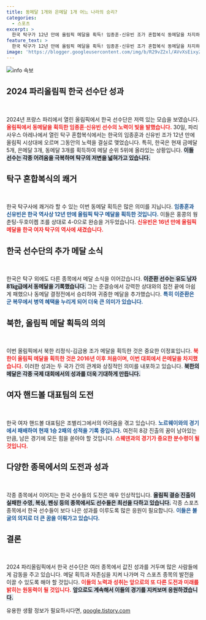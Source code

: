```yaml
---
title: 동메달 1개와 은메달 1개 어느 나라의 승리?
categories:
  - 스포츠
excerpt: >
  한국 탁구가 12년 만에 올림픽 메달을 획득! 임종훈·신유빈 조가 혼합복식 동메달을 차지하며 한국 선수단의 성과를 이어갔다. 금메달은 아쉽지만, 메달 순위 5위로 도약한 한국의 기세가 눈길을 끈다.
feature_text: >
  한국 탁구가 12년 만에 올림픽 메달을 획득! 임종훈·신유빈 조가 혼합복식 동메달을 차지하며 한국 선수단의 성과를 이어갔다. 금메달은 아쉽지만, 메달 순위 5위로 도약한 한국의 기세가 눈길을 끈다.
image: 'https://blogger.googleusercontent.com/img/b/R29vZ2xl/AVvXsEixyZcFfHzMRdzZMjFBmAUKJYCLCGyLL1o632UiGVXcaFdKo_bkvkuCioo0uUKlGfBVcT3P84aROyZIXSBEx3Aw5nCQ3pTgDom1WDC4m8eifvWiAmWEEVb4x6G_l8C0QH225ldMjyaFvpxGEBGNO37VmDTDMHGhJPq73UglMfDca1-0aw/s1600/blogspot.png'
---
```


<p><img src="https://blogger.googleusercontent.com/img/b/R29vZ2xl/AVvXsEixyZcFfHzMRdzZMjFBmAUKJYCLCGyLL1o632UiGVXcaFdKo_bkvkuCioo0uUKlGfBVcT3P84aROyZIXSBEx3Aw5nCQ3pTgDom1WDC4m8eifvWiAmWEEVb4x6G_l8C0QH225ldMjyaFvpxGEBGNO37VmDTDMHGhJPq73UglMfDca1-0aw/s1600/blogspot.png" alt="info 속보" /></p>

<h2 data-ke-size="size26">2024 파리올림픽 한국 선수단 성과</h2>

<p data-ke-size="size16">&nbsp;</p>

<p>2024년 프랑스 파리에서 열린 올림픽에서 한국 선수단은 저력 있는 모습을 보였습니다. <b><span style="color: #ee2323;">올림픽에서 동메달을 획득한 임종훈·신유빈 선수의 노력이 빛을 발했습니다.</span></b> 30일, 파리 사우스 아레나에서 열린 탁구 혼합복식에서는 한국의 임종훈과 신유빈 조가 12년 만에 올림픽 시상대에 오르며 그동안의 노력을 결실로 맺었습니다. 특히, 한국은 현재 금메달 5개, 은메달 3개, 동메달 3개를 획득하여 메달 순위 5위에 올라있는 상황입니다. <b><span style="background-color: #21538527;">이들 선수는 각종 어려움을 극복하며 탁구의 저변을 넓혀가고 있습니다.</span></b> </p>

<h2 data-ke-size="size26">탁구 혼합복식의 쾌거</h2>

<p data-ke-size="size16">&nbsp;</p>

<p>한국 탁구사에 쾌거라 할 수 있는 이번 동메달 획득은 많은 의미를 지닙니다. <b><span style="color: #1a5490;">임종훈과 신유빈은 한국 역사상 12년 만에 올림픽 탁구 메달을 획득한 것입니다.</span></b> 이들은 홍콩의 웡춘팅-두호이켐 조를 상대로 4-0으로 완승을 거두었습니다. <b><span style="color: #ee2323;">신유빈은 16년 만에 올림픽 메달을 한국 여자 탁구의 역사에 새겼습니다.</span></b> </p>

<h2 data-ke-size="size26">한국 선수단의 추가 메달 소식</h2>

<p data-ke-size="size16">&nbsp;</p>

<p>한국은 탁구 외에도 다른 종목에서 메달 소식을 이어갔습니다. <b><span style="background-color: #21538527;">이준환 선수는 유도 남자 81㎏급에서 동메달을 기록했습니다.</span></b> 그는 준결승에서 강력한 상대와의 접전 끝에 아쉽게 패했으나 동메달 결정전에서 승리하여 귀중한 메달을 추가했습니다. <b><span style="color: #1a5490;">특히 이준환은 군 복무에서 병역 혜택을 누리게 되어 더욱 큰 의미가 있습니다.</span></b> </p>

<h2 data-ke-size="size26">북한, 올림픽 메달 획득의 의의</h2>

<p data-ke-size="size16">&nbsp;</p>

<p>이번 올림픽에서 북한 리정식-김금용 조가 메달을 획득한 것은 중요한 이정표입니다. <b><span style="color: #ee2323;">북한이 올림픽 메달을 획득한 것은 2016년 이후 처음이며, 이번 대회에서 은메달을 차지했습니다.</span></b> 이러한 성과는 두 국가 간의 관계와 상징적인 의미를 내포하고 있습니다. <b><span style="background-color: #21538527;">북한의 메달은 각종 국제 대회에서의 성과를 더욱 기대하게 만듭니다.</span></b> </p>

<h2 data-ke-size="size26">여자 핸드볼 대표팀의 도전</h2>

<p data-ke-size="size16">&nbsp;</p>

<p>한국 여자 핸드볼 대표팀은 조별리그에서의 어려움을 겪고 있습니다. <b><span style="color: #1a5490;">노르웨이와의 경기에서 패배하여 현재 1승 2패의 성적을 기록 중입니다.</span></b> 여전히 8강 진출의 꿈이 남아있는 만큼, 남은 경기에 모든 힘을 쏟아야 할 것입니다. <b><span style="color: #ee2323;">스웨덴과의 경기가 중요한 분수령이 될 것입니다.</span></b> </p>

<h2 data-ke-size="size26">다양한 종목에서의 도전과 성과</h2>

<p data-ke-size="size16">&nbsp;</p>

<p>각종 종목에서 이어지는 한국 선수들의 도전은 매우 인상적입니다. <b><span style="background-color: #21538527;">올림픽 결승 진출이 실패한 수영, 복싱, 펜싱 등의 종목에서도 선수들은 최선을 다하고 있습니다.</span></b> 각종 스포츠 종목에서 한국 선수들이 보다 나은 성과를 이루도록 많은 응원이 필요합니다. <b><span style="color: #1a5490;">이들은 불굴의 의지로 더 큰 꿈을 이뤄가고 있습니다.</span></b> </p>

<h2 data-ke-size="size26">결론</h2>

<p data-ke-size="size16">&nbsp;</p>

<p>2024 파리올림픽에서 한국 선수단은 여러 종목에서 값진 성과를 거두며 많은 사람들에게 감동을 주고 있습니다. 메달 획득과 자존심을 지켜 나가며 각 스포츠 종목의 발전을 이끌 수 있도록 해야 할 것입니다. <b><span style="color: #ee2323;">이들의 노력과 성취는 앞으로의 또 다른 도전과 미래를 밝히는 원동력이 될 것입니다.</span></b> <b><span style="background-color: #21538527;">앞으로도 계속해서 이들의 경기를 지켜보며 응원하겠습니다.</span></b> </p>
유용한 생활 정보가 필요하시다면, <a href="https://qoogle.tistory.com" rel="dofollow">qoogle.tistory.com</a>


